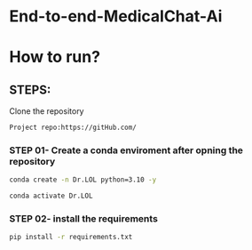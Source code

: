 # End-to-end-MedicalChat-Ai


# How to run?
## STEPS:

Clone the repository

```bash
Project repo:https://gitHub.com/
```
### STEP 01- Create a conda enviroment after opning the repository

```bash
conda create -n Dr.LOL python=3.10 -y
```

```bash
conda activate Dr.LOL
```


### STEP 02- install the requirements
```bash
pip install -r requirements.txt
```